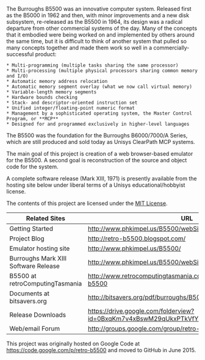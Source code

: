 The Burroughs B5500 was an innovative computer system. Released first as the B5000 in 1962 and then, with minor improvements and a new disk subsystem, re-released as the B5500 in 1964, its design was a radical departure from other commercial systems of the day. Many of the concepts that it embodied were being worked on and implemented by others around the same time, but it is difficult to think of another system that pulled so many concepts together and made them work so well in a commercially-successful product:

    * Multi-programming (multiple tasks sharing the same processor)
    * Multi-processing (multiple physical processors sharing common memory and I/O)
    * Automatic memory address relocation
    * Automatic memory segment overlay (what we now call virtual memory)
    * Variable-length memory segments
    * Hardware bounds checking
    * Stack- and descriptor-oriented instruction set
    * Unified integer/floating-point numeric format
    * Management by a sophisticated operating system, the Master Control Program, or **MCP**
    * Designed for and programmed exclusively in higher-level languages


The B5500 was the foundation for the Burroughs B6000/7000/A Series, which are still produced and sold today as Unisys ClearPath MCP systems.

The main goal of this project is creation of a web browser-based emulator for the B5500. A second goal is reconstruction of the source and object code for the system.

A complete software release (Mark XIII, 1971) is presently available from the hosting site below under liberal terms of a Unisys educational/hobbyist license.

The contents of this project are licensed under the [MIT License](http://www.opensource.org/licenses/mit-license.php).

| Related Sites | URL |
| ------------- | ----- |
| Getting Started | http://www.phkimpel.us/B5500/webSite/HelpMenu.html |
| Project Blog | http://retro-b5500.blogspot.com/ |
| Emulator hosting site | http://www.phkimpel.us/B5500/ |
| Burroughs Mark XIII Software Release | http://www.phkimpel.us/B5500/webSite/SoftwareRequest.html |
| B5500 at retroComputingTasmania | http://www.retrocomputingtasmania.com/home/projects/burroughs-b5500 |
| Documents at bitsavers.org | http://bitsavers.org/pdf/burroughs/B5000_5500_5700/ |
| Release Downloads | https://drive.google.com/folderview?id=0BxqKm7v4xBswM29qUkxPTkVfYzg&usp=sharing |
| Web/email Forum | http://groups.google.com/group/retro-b5500 |


This project was originally hosted on Google Code at https://code.google.com/p/retro-b5500 and moved to GitHub in June 2015.
